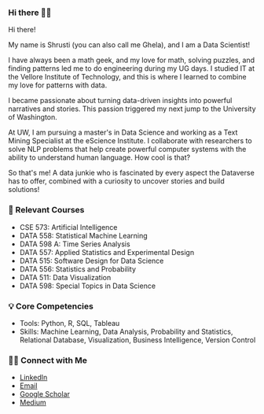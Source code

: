 ### Hi there 🙋‍♀️

Hi there!

My name is Shrusti (you can also call me Ghela), and I am a Data Scientist!

I have always been a math geek, and my love for math, solving puzzles, and finding patterns led me to do engineering during my UG days. I studied IT at the Vellore Institute of Technology, and this is where I learned to combine my love for patterns with data. 

I became passionate about turning data-driven insights into powerful narratives and stories. This passion triggered my next jump to the University of Washington.

At UW, I am pursuing a master's in Data Science and working as a Text Mining Specialist at the eScience Institute. I collaborate with researchers to solve NLP problems that help create powerful computer systems with the ability to understand human language. How cool is that? 

So that's me! A data junkie who is fascinated by every aspect the Dataverse has to offer, combined with a curiosity to uncover stories and build solutions!

### 📝 Relevant Courses
- CSE 573: Artificial Intelligence
- DATA 558: Statistical Machine Learning
- DATA 598 A: Time Series Analysis
- DATA 557: Applied Statistics and Experimental Design
- DATA 515: Software Design for Data Science
- DATA 556: Statistics and Probability
- DATA 511: Data Visualization
- DATA 598: Special Topics in Data Science

### 💡 Core Competencies
- Tools: Python, R, SQL, Tableau
- Skills: Machine Learning, Data Analysis, Probability and Statistics, Relational Database, Visualization, Business Intelligence, Version Control

### 🙌🏻 Connect with Me
- [LinkedIn](https://www.linkedin.com/in/shrustighela/)
- [Email](mailto:sghela@uw.edu)
- [Google Scholar](https://scholar.google.com/citations?user=l6m7UeMAAAAJ&hl=en&oi=ao)
- [Medium](https://medium.com/@shrustighela)
